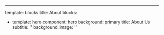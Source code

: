 ---
template: blocks
title: About
blocks:
- template: hero
  component: hero
  background: primary
  title: About Us
  subtitle: ''
  background_image: ''